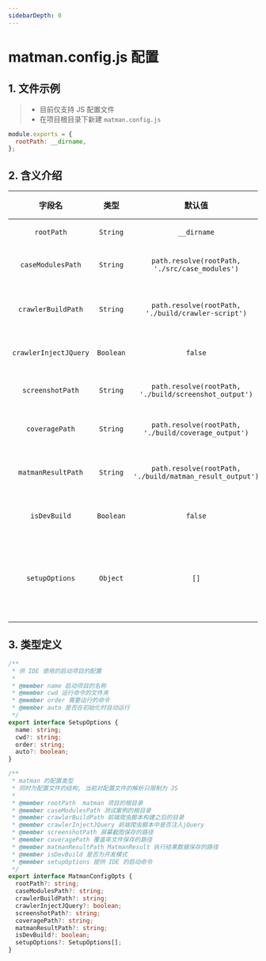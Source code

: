 ```yaml
---
sidebarDepth: 0
---
```


# matman.config.js 配置

## 1. 文件示例

> - 目前仅支持 JS 配置文件
> - 在项目根目录下新建 `matman.config.js`

```js
module.exports = {
  rootPath: __dirname,
};
```

## 2. 含义介绍

| 字段名 |  类型 | 默认值 | 含义描述 |
| :-: | :-: | :-: | :-: |
| `rootPath` |  `String` | `__dirname` | 项目根目录 |
| `caseModulesPath` |  `String` | `path.resolve(rootPath, './src/case_modules')` | 测试对象的根目录 |
| `crawlerBuildPath` |  `String` | `path.resolve(rootPath, './build/crawler-script')` | 爬虫脚本构建之后的目录 |
| `crawlerInjectJQuery` | `Boolean` | `false` | 是否自动注入 JQuery |
| `screenshotPath` |  `String` | `path.resolve(rootPath, './build/screenshot_output')` | 屏幕截图保存的路径 |
| `coveragePath` | `String` | `path.resolve(rootPath, './build/coverage_output')` | 覆盖率文件保存路径 |
| `matmanResultPath` | `String` | `path.resolve(rootPath, './build/matman_result_output')` | matman 执行结果保存路径 |
| `isDevBuild` | `Boolean` | `false` | 是否为开发模式 |
| `setupOptions` | `Object` | `[]` | 供 IDE 使用的配置，目前阶段大家不需要关注 |

## 3. 类型定义

```typescript
/**
 * 供 IDE 使用的启动项目的配置
 *
 * @member name 启动项目的名称
 * @member cwd 运行命令的文件夹
 * @member order 需要运行的命令
 * @member auto 是否在初始化时自动运行
 */
export interface SetupOptions {
  name: string;
  cwd?: string;
  order: string;
  auto?: boolean;
}

/**
 * matman 的配置类型
 * 同时为配置文件的结构, 当前对配置文件的解析只限制为 JS
 *
 * @member rootPath  matman 项目的根目录
 * @member caseModulesPath 测试案例的根目录
 * @member crawlerBuildPath 前端爬虫脚本构建之后的目录
 * @member crawlerInjectJQuery 前端爬虫脚本中是否注入jQuery
 * @member screenshotPath 屏幕截图保存的路径
 * @member coveragePath 覆盖率文件保存的路径
 * @member matmanResultPath MatmanResult 执行结果数据保存的路径
 * @member isDevBuild 是否为开发模式
 * @member setupOptions 提供 IDE 的启动命令
 */
export interface MatmanConfigOpts {
  rootPath?: string;
  caseModulesPath?: string;
  crawlerBuildPath?: string;
  crawlerInjectJQuery?: boolean;
  screenshotPath?: string;
  coveragePath?: string;
  matmanResultPath?: string;
  isDevBuild?: boolean;
  setupOptions?: SetupOptions[];
}
```

